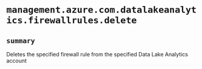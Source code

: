 # `management.azure.com.datalakeanalytics.firewallrules.delete`

## `summary`
Deletes the specified firewall rule from the specified Data Lake Analytics account


